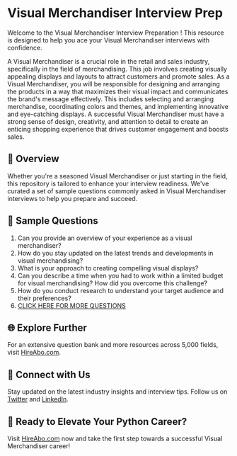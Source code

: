 # Visual Merchandiser Interview Prep

Welcome to the Visual Merchandiser Interview Preparation ! This resource is designed to help you ace your Visual Merchandiser interviews with confidence.

A Visual Merchandiser is a crucial role in the retail and sales industry, specifically in the field of merchandising. This job involves creating visually appealing displays and layouts to attract customers and promote sales. As a Visual Merchandiser, you will be responsible for designing and arranging the products in a way that maximizes their visual impact and communicates the brand's message effectively. This includes selecting and arranging merchandise, coordinating colors and themes, and implementing innovative and eye-catching displays. A successful Visual Merchandiser must have a strong sense of design, creativity, and attention to detail to create an enticing shopping experience that drives customer engagement and boosts sales.

## 🚀 Overview

Whether you're a seasoned Visual Merchandiser or just starting in the field, this repository is tailored to enhance your interview readiness. We've curated a set of sample questions commonly asked in Visual Merchandiser interviews to help you prepare and succeed.

## 📝 Sample Questions

1. Can you provide an overview of your experience as a visual merchandiser?
2. How do you stay updated on the latest trends and developments in visual merchandising?
3. What is your approach to creating compelling visual displays?
4. Can you describe a time when you had to work within a limited budget for visual merchandising? How did you overcome this challenge?
5. How do you conduct research to understand your target audience and their preferences?
6. [CLICK HERE FOR MORE QUESTIONS](https://hireabo.com/job/22_3_1/Visual%20Merchandiser)

## 🌐 Explore Further

For an extensive question bank and more resources across 5,000 fields, visit [HireAbo.com](https://www.hireabo.com).

## 📱 Connect with Us

Stay updated on the latest industry insights and interview tips. Follow us on [Twitter](https://twitter.com/hireabo) and [LinkedIn](https://www.linkedin.com/in/hire-abo-3609972a8/).

## 🚀 Ready to Elevate Your Python Career?

Visit [HireAbo.com](https://www.hireabo.com) now and take the first step towards a successful Visual Merchandiser career!